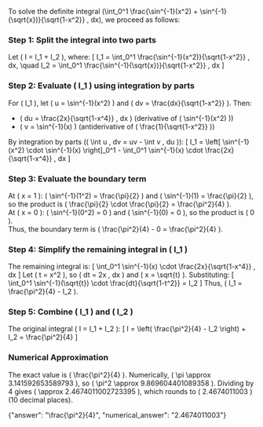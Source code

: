 

To solve the definite integral \(\int_0^1 \frac{\sin^{-1}(x^2) + \sin^{-1}(\sqrt{x})}{\sqrt{1-x^2}} \, dx\), we proceed as follows:

### Step 1: Split the integral into two parts
Let \( I = I_1 + I_2 \), where:
\[
I_1 = \int_0^1 \frac{\sin^{-1}(x^2)}{\sqrt{1-x^2}} \, dx, \quad I_2 = \int_0^1 \frac{\sin^{-1}(\sqrt{x})}{\sqrt{1-x^2}} \, dx
\]

### Step 2: Evaluate \( I_1 \) using integration by parts
For \( I_1 \), let \( u = \sin^{-1}(x^2) \) and \( dv = \frac{dx}{\sqrt{1-x^2}} \). Then:
- \( du = \frac{2x}{\sqrt{1-x^4}} \, dx \) (derivative of \( \sin^{-1}(x^2) \))
- \( v = \sin^{-1}(x) \) (antiderivative of \( \frac{1}{\sqrt{1-x^2}} \))

By integration by parts (\( \int u \, dv = uv - \int v \, du \)):
\[
I_1 = \left[ \sin^{-1}(x^2) \cdot \sin^{-1}(x) \right]_0^1 - \int_0^1 \sin^{-1}(x) \cdot \frac{2x}{\sqrt{1-x^4}} \, dx
\]

### Step 3: Evaluate the boundary term
At \( x = 1 \): \( \sin^{-1}(1^2) = \frac{\pi}{2} \) and \( \sin^{-1}(1) = \frac{\pi}{2} \), so the product is \( \frac{\pi}{2} \cdot \frac{\pi}{2} = \frac{\pi^2}{4} \).  
At \( x = 0 \): \( \sin^{-1}(0^2) = 0 \) and \( \sin^{-1}(0) = 0 \), so the product is \( 0 \).  
Thus, the boundary term is \( \frac{\pi^2}{4} - 0 = \frac{\pi^2}{4} \).

### Step 4: Simplify the remaining integral in \( I_1 \)
The remaining integral is:
\[
\int_0^1 \sin^{-1}(x) \cdot \frac{2x}{\sqrt{1-x^4}} \, dx
\]
Let \( t = x^2 \), so \( dt = 2x \, dx \) and \( x = \sqrt{t} \). Substituting:
\[
\int_0^1 \sin^{-1}(\sqrt{t}) \cdot \frac{dt}{\sqrt{1-t^2}} = I_2
\]
Thus, \( I_1 = \frac{\pi^2}{4} - I_2 \).

### Step 5: Combine \( I_1 \) and \( I_2 \)
The original integral \( I = I_1 + I_2 \):
\[
I = \left( \frac{\pi^2}{4} - I_2 \right) + I_2 = \frac{\pi^2}{4}
\]

### Numerical Approximation
The exact value is \( \frac{\pi^2}{4} \). Numerically, \( \pi \approx 3.141592653589793 \), so \( \pi^2 \approx 9.869604401089358 \). Dividing by 4 gives \( \approx 2.4674011002723395 \), which rounds to \( 2.4674011003 \) (10 decimal places).

{"answer": "\\frac{\\pi^2}{4}", "numerical_answer": "2.4674011003"}